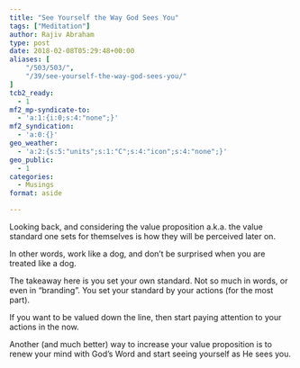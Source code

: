 ```yaml
---
title: "See Yourself the Way God Sees You"
tags: ["Meditation"]
author: Rajiv Abraham
type: post
date: 2018-02-08T05:29:48+00:00
aliases: [
    "/503/503/",
    "/39/see-yourself-the-way-god-sees-you/"
]
tcb2_ready:
  - 1
mf2_mp-syndicate-to:
  - 'a:1:{i:0;s:4:"none";}'
mf2_syndication:
  - 'a:0:{}'
geo_weather:
  - 'a:2:{s:5:"units";s:1:"C";s:4:"icon";s:4:"none";}'
geo_public:
  - 1
categories:
  - Musings
format: aside

---
```

<p style="text-align: left;">
  Looking back, and considering the value proposition a.k.a. the value standard one sets for themselves is how they will be perceived later on.
</p>

<p style="text-align: left;">
  In other words, work like a dog, and don&#8217;t be surprised when you are treated like a dog.
</p>

<p style="text-align: left;">
  The takeaway here is you set your own standard. Not so much in words, or even in &#8220;branding&#8221;. You set your standard by your actions (for the most part).
</p>

<p style="text-align: left;">
  If you want to be valued down the line, then start paying attention to your actions in the now.
</p>

<p style="text-align: left;">
  Another (and much better) way to increase your value proposition is to renew your mind with God&#8217;s Word and start seeing yourself as He sees you.
</p>
